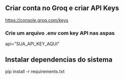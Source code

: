 ## Criar conta no Groq e criar API Keys
https://console.groq.com/keys

### Crie um arquivo .env com key API nas aspas
api="SUA_API_KEY_AQUI"

## Instalar dependencias do sistema
pip install -r requirements.txt